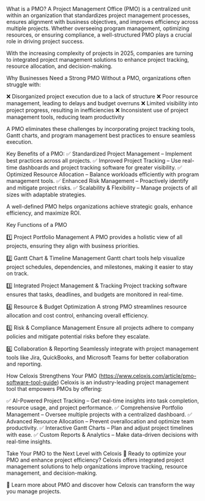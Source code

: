 What is a PMO?
A Project Management Office (PMO) is a centralized unit within an organization that standardizes project management processes, ensures alignment with business objectives, and improves efficiency across multiple projects. Whether overseeing program management, optimizing resources, or ensuring compliance, a well-structured PMO plays a crucial role in driving project success.

With the increasing complexity of projects in 2025, companies are turning to integrated project management solutions to enhance project tracking, resource allocation, and decision-making.

Why Businesses Need a Strong PMO
Without a PMO, organizations often struggle with:

❌ Disorganized project execution due to a lack of structure
❌ Poor resource management, leading to delays and budget overruns
❌ Limited visibility into project progress, resulting in inefficiencies
❌ Inconsistent use of project management tools, reducing team productivity

A PMO eliminates these challenges by incorporating project tracking tools, Gantt charts, and program management best practices to ensure seamless execution.

Key Benefits of a PMO:
✅ Standardized Project Management – Implement best practices across all projects.
✅ Improved Project Tracking – Use real-time dashboards and project tracking software for greater visibility.
✅ Optimized Resource Allocation – Balance workloads efficiently with program management tools.
✅ Enhanced Risk Management – Proactively identify and mitigate project risks.
✅ Scalability & Flexibility – Manage projects of all sizes with adaptable strategies.

A well-defined PMO helps organizations achieve strategic goals, enhance efficiency, and maximize ROI.

Key Functions of a PMO

1️⃣ Project Portfolio Management
A PMO provides a holistic view of all projects, ensuring they align with business priorities.

2️⃣ Gantt Chart & Timeline Management
Gantt chart tools help visualize project schedules, dependencies, and milestones, making it easier to stay on track.

3️⃣ Integrated Project Management & Tracking
Project tracking software ensures that tasks, deadlines, and budgets are monitored in real-time.

4️⃣ Resource & Budget Optimization
A strong PMO streamlines resource allocation and cost control, enhancing overall efficiency.

5️⃣ Risk & Compliance Management
Ensure all projects adhere to company policies and mitigate potential risks before they escalate.

6️⃣ Collaboration & Reporting
Seamlessly integrate with project management tools like Jira, QuickBooks, and Microsoft Teams for better collaboration and reporting.

How Celoxis Strengthens Your PMO (https://www.celoxis.com/article/pmo-software-tool-guide)
Celoxis is an industry-leading project management tool that empowers PMOs by offering:

✅ AI-Powered Project Tracking – Get real-time insights into task completion, resource usage, and project performance.
✅ Comprehensive Portfolio Management – Oversee multiple projects with a centralized dashboard.
✅ Advanced Resource Allocation – Prevent overallocation and optimize team productivity.
✅ Interactive Gantt Charts – Plan and adjust project timelines with ease.
✅ Custom Reports & Analytics – Make data-driven decisions with real-time insights.

Take Your PMO to the Next Level with Celoxis
🚀 Ready to optimize your PMO and enhance project efficiency? Celoxis offers integrated project management solutions to help organizations improve tracking, resource management, and decision-making.

🔗 Learn more about PMO and discover how Celoxis can transform the way you manage projects.
